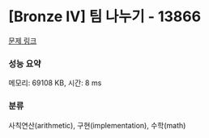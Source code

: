 # [Bronze IV] 팀 나누기 - 13866 

[문제 링크](https://www.acmicpc.net/problem/13866) 

### 성능 요약

메모리: 69108 KB, 시간: 8 ms

### 분류

사칙연산(arithmetic), 구현(implementation), 수학(math)

